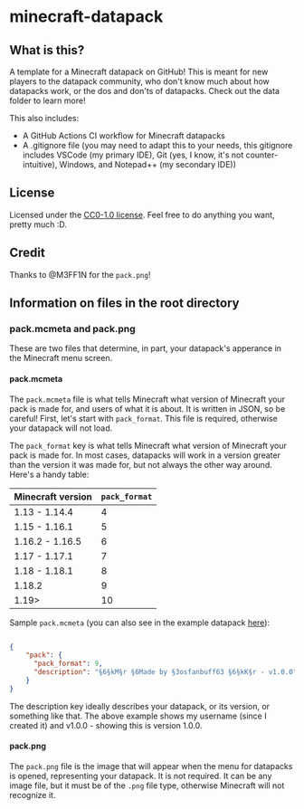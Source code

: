 # minecraft-datapack

## What is this?

A template for a Minecraft datapack on GitHub! This is meant for new players to the datapack community, who don't know much about how datapacks work, or the dos and don'ts of datapacks. Check out the data folder to learn more!

This also includes:

- A GitHub Actions CI workflow for Minecraft datapacks
- A .gitignore file (you may need to adapt this to your needs, this gitignore includes VSCode (my primary IDE), Git (yes, I know, it's not counter-intuitive), Windows, and Notepad++ (my secondary IDE))

## License

Licensed under the [CC0-1.0 license](LICENSE.md). Feel free to do anything you want, pretty much :D.

## Credit

Thanks to @M3FF1N for the `pack.png`!

## Information on files in the root directory

### pack.mcmeta and pack.png

These are two files that determine, in part, your datapack's apperance in the Minecraft menu screen.

#### pack.mcmeta

The `pack.mcmeta` file is what tells Minecraft what version of Minecraft your pack is made for, and users of what it is about. It is written in JSON, so be careful! First, let's start with `pack_format`. This file is required, otherwise your datapack will not load.

The `pack_format` key is what tells Minecraft what version of Minecraft your pack is made for. In most cases, datapacks will work in a version greater than the version it was made for, but not always the other way around. Here's a handy table:

| Minecraft version | `pack_format` |
| ----------------- | ------------- |
| 1.13 - 1.14.4     | 4             |
| 1.15 - 1.16.1     | 5             |
| 1.16.2 - 1.16.5   | 6             |
| 1.17 - 1.17.1     | 7             |
| 1.18 - 1.18.1     | 8             |
| 1.18.2            | 9             |
| 1.19>            | 10            |

Sample `pack.mcmeta` (you can also see in the example datapack [here](pack.mcmeta)):

```json

{
    "pack": {
      "pack_format": 9,
      "description": "§6§kM§r §6Made by §3osfanbuff63 §6§kK§r - v1.0.0"
    }
}

```

The description key ideally describes your datapack, or its version, or something like that. The above example shows my username (since I created it) and v1.0.0 - showing this is version 1.0.0.

#### pack.png

The `pack.png` file is the image that will appear when the menu for datapacks is opened, representing your datapack. It is not required. It can be any image file, but it must be of the `.png` file type, otherwise Minecraft will not recognize it.
